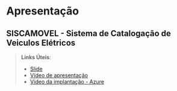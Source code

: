# Apresentação

## SISCAMOVEL - Sistema de Catalogação de Veiculos Elétricos

> **Links Úteis**:
> - [Slide](https://drive.google.com/file/d/1jWYW841Nk4dp_duNo1_ITt3pOH9LXukp/view?usp=drive_link)
> - [Vídeo de apresentação](https://youtu.be/aKKtZpNb2qo)
> - [Vídeo da implantação - Azure](https://drive.google.com/file/d/1VUhtlSC4ewaH0O2UKBHvaY3pZHr-rv-B/view?usp=share_link)

